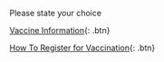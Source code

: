 Please state your choice

<a href="/http://covid-19.moh.gov.my/vaksin-covid-19">Vaccine Information</a>{: .btn}

<a href="/https://www.vaksincovid.gov.my/en/guide/">How To Register for Vaccination</a>{: .btn}
